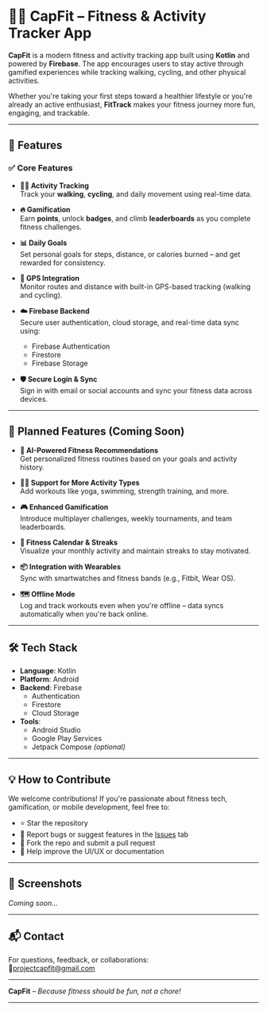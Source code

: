 # 🏋️‍♀️ CapFit – Fitness & Activity Tracker App

**CapFit** is a modern fitness and activity tracking app built using **Kotlin** and powered by **Firebase**. The app encourages users to stay active through gamified experiences while tracking walking, cycling, and other physical activities.

Whether you're taking your first steps toward a healthier lifestyle or you're already an active enthusiast, **FitTrack** makes your fitness journey more fun, engaging, and trackable.

---

## 🚀 Features

### ✅ Core Features

- **🚶‍♀️ Activity Tracking**  
  Track your **walking**, **cycling**, and daily movement using real-time data.

- **🔥 Gamification**  
  Earn **points**, unlock **badges**, and climb **leaderboards** as you complete fitness challenges.

- **📊 Daily Goals**  
  Set personal goals for steps, distance, or calories burned – and get rewarded for consistency.

- **📍 GPS Integration**  
  Monitor routes and distance with built-in GPS-based tracking (walking and cycling).

- **☁️ Firebase Backend**  
  Secure user authentication, cloud storage, and real-time data sync using:
  - Firebase Authentication  
  - Firestore  
  - Firebase Storage

- **🛡️ Secure Login & Sync**  
  Sign in with email or social accounts and sync your fitness data across devices.

---

## 🔮 Planned Features (Coming Soon)

- **🧠 AI-Powered Fitness Recommendations**  
  Get personalized fitness routines based on your goals and activity history.

- **🧘‍♀️ Support for More Activity Types**  
  Add workouts like yoga, swimming, strength training, and more.

- **🎮 Enhanced Gamification**  
  Introduce multiplayer challenges, weekly tournaments, and team leaderboards.

- **📅 Fitness Calendar & Streaks**  
  Visualize your monthly activity and maintain streaks to stay motivated.

- **📦 Integration with Wearables**  
  Sync with smartwatches and fitness bands (e.g., Fitbit, Wear OS).

- **🗺️ Offline Mode**  
  Log and track workouts even when you're offline – data syncs automatically when you're back online.

---

## 🛠️ Tech Stack

- **Language**: Kotlin  
- **Platform**: Android  
- **Backend**: Firebase  
  - Authentication  
  - Firestore  
  - Cloud Storage  
- **Tools**:  
  - Android Studio  
  - Google Play Services  
  - Jetpack Compose *(optional)*

---

## 💡 How to Contribute

We welcome contributions! If you're passionate about fitness tech, gamification, or mobile development, feel free to:

- ⭐ Star the repository  
- 🐛 Report bugs or suggest features in the [Issues](https://github.com/projectcapfit/issue) tab  
- 🍴 Fork the repo and submit a pull request  
- 🎨 Help improve the UI/UX or documentation

---

## 📱 Screenshots

*Coming soon…*

---

## 📬 Contact

For questions, feedback, or collaborations:  
📧projectcapfit@gmail.com

---

**CapFit** – *Because fitness should be fun, not a chore!*

---
